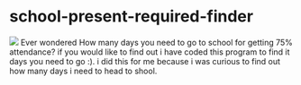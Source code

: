 # school-present-required-finder
<img src="https://i.imgur.com/TKZjQP2.pngs">
Ever wondered How many days you need to go to school for getting 75% attendance?
if you would like to find out
i have coded this program to find it days you need to go :).
i did this for me because i was curious to find out how many days i need to head to shool.
